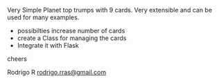 Very Simple Planet top trumps with 9 cards.
Very extensible and can be used for many examples. 


- possibilties increase number of cards
- create a Class for managing the cards
- Integrate it with Flask

cheers

Rodrigo R
rodrigo.rras@gmail.com

